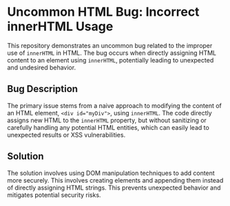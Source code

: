 # Uncommon HTML Bug: Incorrect innerHTML Usage

This repository demonstrates an uncommon bug related to the improper use of `innerHTML` in HTML. The bug occurs when directly assigning HTML content to an element using `innerHTML`, potentially leading to unexpected and undesired behavior.

## Bug Description

The primary issue stems from a naive approach to modifying the content of an HTML element, `<div id="myDiv">`,  using `innerHTML`. The code directly assigns new HTML to the `innerHTML` property, but without sanitizing or carefully handling any potential HTML entities, which can easily lead to unexpected results or XSS vulnerabilities.

## Solution

The solution involves using DOM manipulation techniques to add content more securely. This involves creating elements and appending them instead of directly assigning HTML strings. This prevents unexpected behavior and mitigates potential security risks.